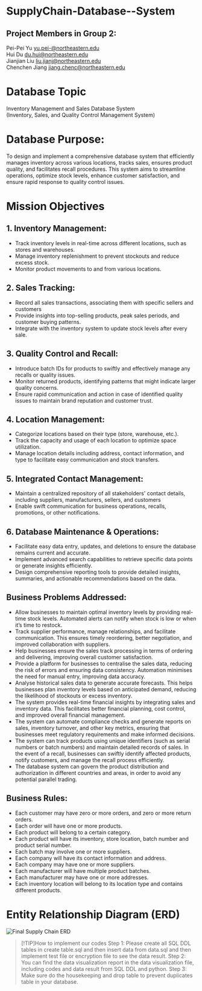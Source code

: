 # SupplyChain-Database--System

## Project Members in Group 2:

Pei-Pei Yu yu.pei-@northeastern.edu  
Hui Du du.hui@northeastern.edu  
Jianjian Liu liu.jianj@northeastern.edu  
Chenchen Jiang jiang.chenc@northeastern.edu

# Database Topic

Inventory Management and Sales Database System  
(Inventory, Sales, and Quality Control Management System)

# Database Purpose:

To design and implement a comprehensive database system that efficiently manages inventory across various locations, tracks sales, ensures product quality, and facilitates recall procedures. This system aims to streamline operations, optimize stock levels, enhance customer satisfaction, and ensure rapid response to quality control issues.

# Mission Objectives

## 1. Inventory Management:

- Track inventory levels in real-time across different locations, such as stores and warehouses.
- Manage inventory replenishment to prevent stockouts and reduce excess stock.
- Monitor product movements to and from various locations.

## 2. Sales Tracking:

- Record all sales transactions, associating them with specific sellers and customers
- Provide insights into top-selling products, peak sales periods, and customer buying patterns.
- Integrate with the inventory system to update stock levels after every sale.

## 3. Quality Control and Recall:

- Introduce batch IDs for products to swiftly and effectively manage any recalls or quality issues.
- Monitor returned products, identifying patterns that might indicate larger quality concerns.
- Ensure rapid communication and action in case of identified quality issues to maintain brand reputation and customer trust.

## 4. Location Management:

- Categorize locations based on their type (store, warehouse, etc.).
- Track the capacity and usage of each location to optimize space utilization.
- Manage location details including address, contact information, and type to facilitate easy communication and stock transfers.

## 5. Integrated Contact Management:

- Maintain a centralized repository of all stakeholders' contact details, including suppliers, manufacturers, sellers, and customers
- Enable swift communication for business operations, recalls, promotions, or other notifications.

## 6. Database Maintenance & Operations:

- Facilitate easy data entry, updates, and deletions to ensure the database remains current and accurate.
- Implement advanced search capabilities to retrieve specific data points or generate insights efficiently.
- Design comprehensive reporting tools to provide detailed insights, summaries, and actionable recommendations based on the data.

## Business Problems Addressed:

- Allow businesses to maintain optimal inventory levels by providing real-time stock levels. Automated alerts can notify when stock is low or when it’s time to restock.
- Track supplier performance, manage relationships, and facilitate communication. This ensures timely reordering, better negotiation, and improved collaboration with suppliers.
- Help businesses ensure the sales track processing in terms of ordering and delivering, improving overall customer satisfaction.
- Provide a platform for businesses to centralise the sales data, reducing the risk of errors and ensuring data consistency. Automation minimises the need for manual entry, improving data accuracy.
- Analyse historical sales data to generate accurate forecasts. This helps businesses plan inventory levels based on anticipated demand, reducing the likelihood of stockouts or excess inventory.
- The system provides real-time financial insights by integrating sales and inventory data. This facilitates better financial planning, cost control, and improved overall financial management.
- The system can automate compliance checks and generate reports on sales, inventory turnover, and other key metrics, ensuring that businesses meet regulatory requirements and make informed decisions.
- The system can track products using unique identifiers (such as serial numbers or batch numbers) and maintain detailed records of sales. In the event of a recall, businesses can swiftly identify affected products, notify customers, and manage the recall process efficiently.
- The database system can govern the product distribution and authorization in different countries and areas, in order to avoid any potential parallel trading.

## Business Rules:

- Each customer may have zero or more orders, and zero or more return orders.
- Each order will have one or more products.
- Each product will belong to a certain category.
- Each product will have its inventory, store location, batch number and product serial number.
- Each batch may involve one or more suppliers.
- Each company will have its contact information and address.
- Each company may have one or more suppliers.
- Each manufacturer will have multiple product batches.
- Each manufacturer may have one or more addresses.
- Each inventory location will belong to its location type and contains different products.

# Entity Relationship Diagram (ERD)

![Final Supply Chain ERD](https://github.com/jyu7771992/SupplyChain-Database--System/assets/122926291/77e44192-475c-4b85-b639-bff286093721)

> [!TIP]How to implement our codes
> Step 1: Please create all SQL DDL tables in create table.sql and then insert data from data.sql and then implement test file or encryption file to see the data result.
> Step 2: You can find the data visualization report in the data visualization file, including codes and data result from SQL DDL and python.
> Step 3: Make sure do the housekeeping and drop table to prevent duplicates table in your database.
